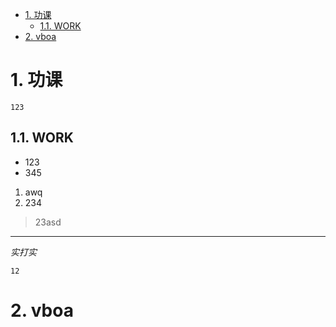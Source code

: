 
<!-- TOC -->

- [1. 功课](#1-功课)
    - [1.1. WORK](#11-work)
- [2. vboa](#2-vboa)

<!-- /TOC -->
# 1. 功课
    123 

## 1.1. WORK
* 123
* 345
1. awq
1. 234
> 23asd
---
*实打实*
``` 
12
```
# 2. vboa